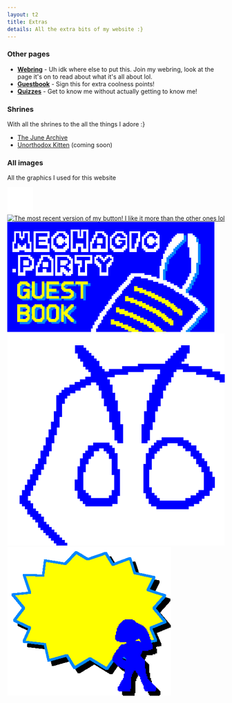 ```yaml
---
layout: t2
title: Extras
details: All the extra bits of my website :}
---
```

### Other pages
- [**Webring**](gitgudring) - Uh idk where else to put this. Join my webring, look at the page it's on to read about what it's all about lol.
- [**Guestbook**](/guestbook) - Sign this for extra coolness points!
- [**Quizzes**](quizzes) - Get to know me without actually getting to know me!

### Shrines
With all the shrines to the all the things I adore :}

- [The June Archive](tjarp)
- [Unorthodox Kitten](unorthodox_kitten) (coming soon)

### All images
All the graphics I used for this website

<div class="box2">
    <div class="gallery">
        <a href="/2images/1bg.webp" data-caption="The white squares inside the blue squares, you can't see them on mobile though">
            <img class="tramb" src="/2images/1bg.webp" alt="The white squares inside the blue squares, you can't see them on mobile though">
        </a>
        <a href="/2images/1button.webp" data-caption="The most recent version of my button! I like it more than the other ones lol">
            <img class="tramb" src="/2images/1button.webp" alt="The most recent version of my button! I like it more than the other ones lol">
        </a>
        <a href="/2images/1guestbook.webp" data-caption="The art that links to my guestbook. I indulged myself and gave the paper antennae because I thought it would look neat, it does!">
            <img class="tramb" src="/2images/1guestbook.webp" alt="The art that links to my guestbook. I indulged myself and gave the paper antennae because I thought it would look neat, it does!">
        </a>
        <a href="/2images/1icon.webp" data-caption="Just an icon for the website, a simple blue and white drawing of my sona">
            <img class="tramb" src="/2images/1icon.webp" alt="Just an icon for the website, a simple blue and white drawing of my sona">
        </a>
        <a href="/2images/1pagenotfound.webp" data-caption="The art you'd see when going to a part of the website that doesn't exist, I'm pretty proud of it. It really pops out, in my opinion">
            <img class="tramb" src="/2images/1pagenotfound.webp" alt="The art you'd see when going to a part of the website that doesn't exist, I'm pretty proud of it. It really pops out, in my opinion">
        </a>
   </div>
</div>

<link rel="stylesheet" href="/1stylescripts/baguetteBox.min.css">
<script src="/1stylescripts/baguetteBox.min.js" charset="utf-8"></script>
<script type="text/javascript">
    window.addEventListener('load', function() { baguetteBox.run('.gallery');});
</script>